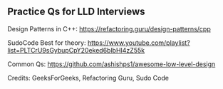 ## Practice Qs for LLD Interviews

Design Patterns in C++: https://refactoring.guru/design-patterns/cpp

SudoCode Best for theory: https://www.youtube.com/playlist?list=PLTCrU9sGybupCpY20eked6blbHI4zZ55k

Common Qs: https://github.com/ashishps1/awesome-low-level-design


Credits: GeeksForGeeks, Refactoring Guru, Sudo Code
